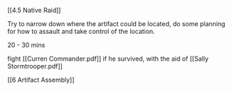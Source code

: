 [[4.5 Native Raid]]

Try to narrow down where the artifact could be located, do some planning for how to assault and take control of the location.

20 - 30 mins


fight [[Curren Commander.pdf]] if he survived, with the aid of [[Sally Stormtrooper.pdf]]

[[6 Artifact Assembly]]
